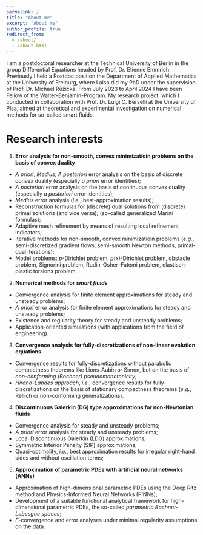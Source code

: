```yaml
---
permalink: /
title: "About me"
excerpt: "About me"
author_profile: true
redirect_from: 
  - /about/
  - /about.html
---
```


I am a postdoctoral researcher at the Technical University of Berlin in the group Differential Equations headed by Prof. Dr. Etienne Emmrich.
Previously I held a Postdoc position the Department of Applied Mathematics at the University of Freiburg, where I also did my PhD under
the supervision of Prof. Dr. Michael Růžička. From July 2023 to April 2024 I have been Fellow of the Walter-Benjamin-Program. 
My research project, which I conducted in collaboration with Prof. Dr. Luigi C. Berselli at the University of Pisa,
aimed at theoretical and experimental investigation on numerical methods for so-called smart fluids.
 
Research interests
======
1. **Error analysis for non-smooth, convex minimizatioin problems on the basis of convex duality**
  - *A priori*, *Medius*, *A posteriori* error analysis on the basis of discrete convex duality
  (especially *a priori* error identities);
  - *A posteriori* error analysis on the basis of continuous convex duality 
  (especially *a posteriori* error identities);
  - *Medius* error analysis (*i.e.*, best-approximation results);
  - Reconstruction formulas for (discrete) dual solutions from (discrete) primal solutions (and vice versa);
  (so-called generalized Marini formulas);
  - Adaptive mesh refinement by means of resulting local refinement indicators;
  - Iterative methods for non-smooth, convex minimizatioin problems (*e.g.*, semi-discretized gradient flows, semi-smooth Newton methods, primal-dual iterations);
  - Model problems: $p$-Dirichlet problem, $p(x)$-Dirichlet problem, obstacle problem, Signorini problem, Rudin–Osher–Fatemi problem, 
        elastisch-plastic torsions problem.

2. **Numerical methods for** ***smart fluids***
  - Convergence analysis for finite element approximations for steady and unsteady problems;
  - *A priori* error analysis for finite element approximations for steady and unsteady problems;
  - Existence and regularity theory for steady and unsteady problems;
  - Application-oriented simulations (with applications from the field of engineering). 

3. **Convergence analysis for fully-discretizations of non-linear evolution equations**
  - Convergence results for fully-discretizations without parabolic compactness theorems like Lions-Aubin or Simon, 
    but on the basis of *non-conforming (Bochner) pseudomonotonicity*;
  - *Hirano-Landes approach*, *i.e.*, convergence results for fully-discretizations 
    on the basis of stationary compactness theorems (*e.g.*, Rellich or non-conforming generalizations).

4. **Discontinuous Galerkin (DG) type approximations for non-Newtonian fluids**
  - Convergence analysis for steady and unsteady problems;
  - *A priori* error analysis for steady and unsteady problems;
  - Local Discontinuous Galerkin (LDG) approximations;
  - Symmetric Interior Penalty (SIP) approximations;
  - Quasi-optimality, *i.e.*, best approximation results for irregular right-hand sides
        and without oscillation terms;

5. **Approximation of parametric PDEs with artificial neural networks (ANNs)** 
  - Approximation of high-dimensional parametric PDEs using the Deep Ritz method and Physics-Informed Neural Networks (PINNs);
  - Development of a suitable functional analytical framework for high-dimensional parametric PDEs,
    the so-called *parametric Bochner-Lebesgue spaces*;
  - $\Gamma$-convergence and error analyses under minimal regularity assumptions on the data. 